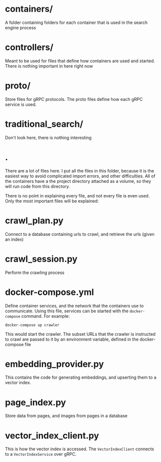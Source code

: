 # containers/

A folder containing folders for each container that is used in the search engine process


# controllers/ 

Meant to be used for files that define how containers are used and started. There is nothing important in here right now

# proto/

Store files for gRPC protocols. The proto files define how each gRPC service is used.

# traditional_search/

Don't look here, there is nothing interesting


# .

There are a lot of files here. I put all the files in this folder, because it is the easiest way to avoid complicated import errors, and other difficulties. All of the containers have a the project directory attached as a volume, so they will run code from this directory. 

There is no point in explaining every file, and not every file is even used. Only the most important files will be explained: 



# crawl_plan.py

Connect to a database containing urls to crawl, and retrieve the urls (given an index)


# crawl_session.py

Perform the crawling process


# docker-compose.yml

Define container services, and the network that the containers use to communicate. Using this file, services can be started with the ```docker-compose``` command. For example:

```docker-compose up crawler```

This would start the crawler. The subset URLs that the crawler is instructed to crawl are passed to it by an environment variable, defined in the docker-compose file


# embedding_provider.py

This contains the code for generating embeddings, and upserting them to a vector index. 


# page_index.py

Store data from pages, and images from pages in a database


# vector_index_client.py 

This is how the vector index is accessed. The ```VectorIndexClient``` connects to a ```VectorIndexService``` over gRPC.